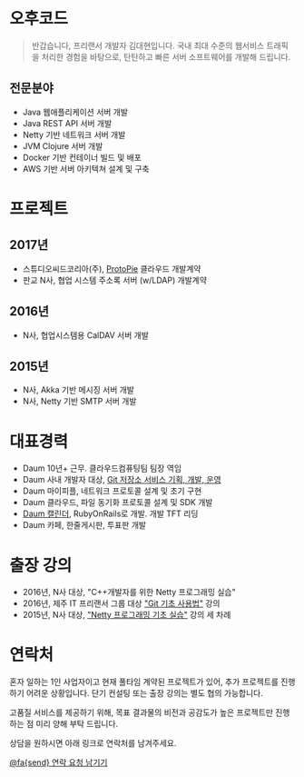 # 오후코드

> 반갑습니다, 프리랜서 개발자 김대현입니다. 국내 최대 수준의 웹서비스 트래픽을 처리한 경험을 바탕으로, 탄탄하고 빠른 서버 소프트웨어를 개발해 드립니다.

## 전문분야

* Java 웹애플리케이션 서버 개발
* Java REST API 서버 개발
* Netty 기반 네트워크 서버 개발
* JVM Clojure 서버 개발
* Docker 기반 컨테이너 빌드 및 배포
* AWS 기반 서버 아키텍쳐 설계 및 구축

# 프로젝트

## 2017년

* 스튜디오씨드코리아(주), [ProtoPie](https://protopie.io) 클라우드 개발계약
* 판교 N사, 협업 시스템 주소록 서버 (w/LDAP) 개발계약

## 2016년

* N사, 협업시스템용 CalDAV 서버 개발

## 2015년

* N사, Akka 기반 메시징 서버 개발
* N사, Netty 기반 SMTP 서버 개발

# 대표경력

* Daum 10년+ 근무. 클라우드컴퓨팅팀 팀장 역임
* Daum 사내 개발자 대상, [Git 저장소 서비스 기획, 개발, 운영](https://www.slideshare.net/hatemogi/devon2013-git)
* Daum 마이피플, 네트워크 프로토콜 설계 및 초기 구현
* Daum 클라우드, 파일 동기화 프로토콜 설계 및 SDK 개발
* [Daum 캘린더](https://medium.com/happyprogrammer-in-jeju/다음-캘린더-서비스의-비하인드-스토리-ec0faac67f05), RubyOnRails로 개발. 개발 TFT 리딩
* Daum 카페, 한줄게시판, 투표판 개발

# 출장 강의

* 2016년, N사 대상, "C++개발자를 위한 Netty 프로그래밍 실습"
* 2016년, 제주 IT 프리랜서 그룹 대상 ["Git 기초 사용법"](https://medium.com/happyprogrammer-in-jeju/git-kickstart-발표-후기-58f54582dd67) 강의
* 2015년, N사 대상, ["Netty 프로그래밍 기초 실습"](https://medium.com/happyprogrammer-in-jeju/netty-기초-강습-후기-8ba4fdee2518) 강의 세 차례

# 연락처

혼자 일하는 1인 사업자이고 현재 풀타임 계약된 프로젝트가 있어, 추가 프로젝트를 진행하기 어려운 상황입니다. 단기 컨설팅 또는 출장 강의는 별도 협의 가능합니다.

고품질 서비스를 제공하기 위해, 목표 결과물의 비전과 공감도가 높은 프로젝트만 진행하는 점 미리 양해 부탁 드립니다.

상담을 원하시면 아래 링크로 연락처를 남겨주세요.

[@fa{send} 연락 요청 남기기](https://goo.gl/forms/oWHecw0ur52LKTlX2)
